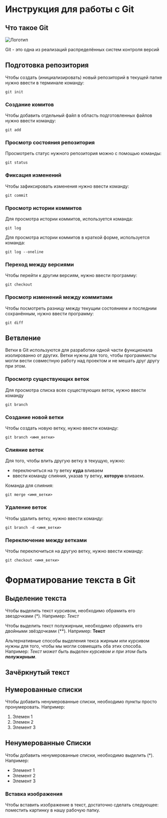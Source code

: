 # **Инструкция для работы с Git**

## Что такое Git

![Логотип](git.jpg)

Git - это одна из реализаций распределённых систем контроля версий

## Подготовка репозитория

Чтобы создать (инициализировать) новый репозиторий в текущей папке нужно ввести в терминале команду:

    git init

### Создание комитов

Чтобы добавить отдельный файл в область подготовленных файлов нужно ввести команду:

    git add

### Просмотр состояния репозитория

Просмотреть статус нужного репозитория можно с помощью команды:

    git status

### Фиксация изменений

Чтобы зафиксировать изменения нужно ввести команду:

    git commit

### Просмотр истории коммитов

Для просмотра истории коммитов, используется команда:

    git log

Для просмотра истории коммитов в краткой форме, используется команда:  

    git log --oneline

 ### Переход между версиями

 Чтобы перейти к другим версиям, нужно ввести программу:

    git checkout

### Просмотр изменений между коммитами

Чтобы посмотреть разницу между текущим состоянием и последним сохранённым, нужно ввести программу:

    git diff

## Ветвление

Ветки в Git используются для разработки одной части функционала изолированно от других. Ветки нужны для того, чтобы программисты могли вести совместную работу над проектом и не мешать друг другу при этом.
 
 ### Просмотр существующих веток

 Для просмотра списка всех существующих веток, нужно ввести команду

    git branch

### Создание новой ветки

Чтобы создать новую ветку, нужно ввести команду:

    git branch <имя_ветки>

### Слияние веток

Для того, чтобы влить другую ветку в текущую, нужно:
- переключиться на ту ветку **куда** вливаем
- ввести команду слияния, указав ту ветку, **которую** вливаем.

Команда для слияния:

    git merge <имя_ветки>

### Удаление веток

Чтобы удалить ветку, нужно ввести команду:

    git branch -d <имя_ветки>

### Переключение между ветками

Чтобы переключиться на другую ветку, нужно ввести команду:

    git checkout <имя_ветки>

# Форматирование текста в Git

## Выделение текста

Чтобы выделить текст курсивом, необходимо обрамить его звездочками (*). Например: *Текст*

Чтобы выделить текст полужирным, необходимо обрамить его двойными звёздочками (**). Например: **Текст**

Альтернативные способы выделения текса жирным или курсивом нужны для того, чтобы мы могли совмещать оба этих способа. 
Например: _Текст может быть выделен курсивом и при этом быть **полужирным**_.

## Зачёркнутый текст

## Нумерованные списки

Чтобы добавить ненумерованные списки, необходимо пункты просто пронумеровать. Например:

1. Элемен 1
2. Элемен 2
3. Элемент 3

## Ненумерованные Списки

Чтобы добавить ненумерованные списки, необходимо выделить (*). Например:
* Элемент 1
* Элемент 2
* Элемент 3

### Вставка изображения

Чтобы вставить изображение в текст, достаточно сделать следующее: поместить картинку в нашу рабочую папку.
